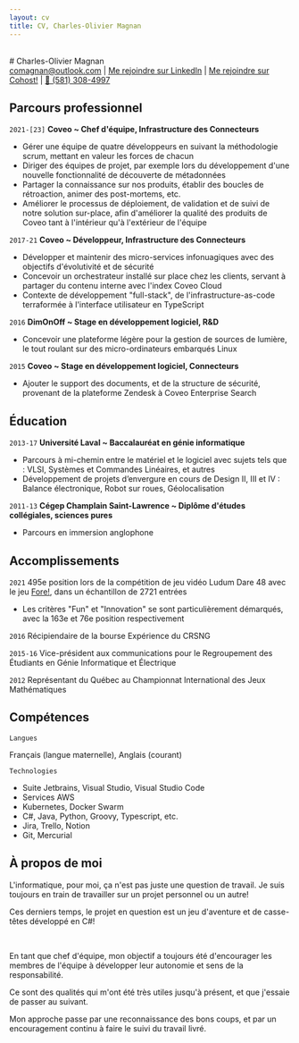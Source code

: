 ```yaml
---
layout: cv
title: CV, Charles-Olivier Magnan
---
```

<br>
# Charles-Olivier Magnan

<div id="webaddress">
<a href="comagnan@outlook.com">comagnan@outlook.com</a>
| <a href="https://ca.linkedin.com/in/charles-olivier-magnan-b89a6183">Me rejoindre sur LinkedIn</a>
| <a href="https://cohost.org/TheBlondeBass">Me rejoindre sur Cohost!</a>
| <a href="tel:581-308-4997">📱 (581) 308-4997</a>
</div>

## Parcours professionnel

`2021-[23]`
__Coveo ~ Chef d'équipe, Infrastructure des Connecteurs__

- Gérer une équipe de quatre développeurs en suivant la méthodologie scrum, mettant en valeur les forces de chacun
- Diriger des équipes de projet, par exemple lors du développement d'une nouvelle fonctionnalité de découverte de métadonnées
- Partager la connaissance sur nos produits, établir des boucles de rétroaction, animer des post-mortems, etc.
- Améliorer le processus de déploiement, de validation et de suivi de notre solution sur-place, afin d'améliorer la qualité des produits de Coveo tant à l'intérieur qu'à l'extérieur de l'équipe

`2017-21`
__Coveo ~ Développeur, Infrastructure des Connecteurs__

- Développer et maintenir des micro-services infonuagiques avec des objectifs d'évolutivité et de sécurité
- Concevoir un orchestrateur installé sur place chez les clients, servant à partager du contenu interne avec l'index Coveo Cloud
- Contexte de développement "full-stack", de l'infrastructure-as-code terraformée à l'interface utilisateur en TypeScript

`2016`
__DimOnOff ~ Stage en développement logiciel, R&D__

- Concevoir une plateforme légère pour la gestion de sources de lumière, le tout roulant sur des micro-ordinateurs embarqués Linux

`2015`
__Coveo ~ Stage en développement logiciel, Connecteurs__

- Ajouter le support des documents, et de la structure de sécurité, provenant de la plateforme Zendesk à Coveo Enterprise Search

## Éducation

`2013-17`
__Université Laval ~ Baccalauréat en génie informatique__

- Parcours à mi-chemin entre le matériel et le logiciel avec sujets tels que : VLSI, Systèmes et Commandes Linéaires, et autres
- Développement de projets d’envergure en cours de Design II, III et IV : Balance électronique, Robot sur roues, Géolocalisation

`2011-13`
__Cégep Champlain Saint-Lawrence ~ Diplôme d'études collégiales, sciences pures__

- Parcours en immersion anglophone

## Accomplissements

`2021`
495e position lors de la compétition de jeu vidéo Ludum Dare 48 avec le jeu [Fore!](https://ldjam.com/events/ludum-dare/48/fore), dans un échantillon de 2721 entrées
- Les critères "Fun" et "Innovation" se sont particulièrement démarqués, avec la 163e et 76e position respectivement

`2016`
Récipiendaire de la bourse Expérience du CRSNG

`2015-16`
Vice-président aux communications pour le Regroupement des Étudiants en Génie Informatique et Électrique

`2012`
Représentant du Québec au Championnat International des Jeux Mathématiques

## Compétences

`Langues`

Français (langue maternelle), Anglais (courant)

`Technologies`

- Suite Jetbrains, Visual Studio, Visual Studio Code
- Services AWS
- Kubernetes, Docker Swarm
- C#, Java, Python, Groovy, Typescript, etc.
- Jira, Trello, Notion
- Git, Mercurial

## À propos de moi

L'informatique, pour moi, ça n'est pas juste une question de travail. Je suis toujours en train de travailler sur un projet personnel ou un autre!

Ces derniers temps, le projet en question est un jeu d'aventure et de casse-têtes développé en C#!

<br>

En tant que chef d'équipe, mon objectif a toujours été d'encourager les membres de l'équipe à développer leur autonomie et sens de la responsabilité.

Ce sont des qualités qui m'ont été très utiles jusqu'à présent, et que j'essaie de passer au suivant.

Mon approche passe par une reconnaissance des bons coups, et par un encouragement continu à faire le suivi du travail livré.

<br>

<!-- ### Footer

Last updated: July 2023 -->


